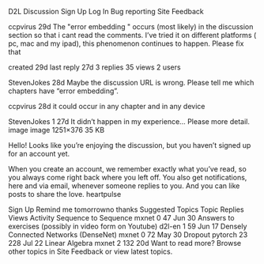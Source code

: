 

<!--
 * @version:
 * @Author:  StevenJokess https://github.com/StevenJokess
 * @Date: 2020-09-13 20:19:52
 * @LastEditors:  StevenJokess https://github.com/StevenJokess
 * @LastEditTime: 2020-09-13 20:19:54
 * @Description:https://discuss.d2l.ai/t/bug-reporting/678
 * @TODO::
 * @Reference:
-->
D2L Discussion
Sign Up
Log In
Bug reporting
Site Feedback

ccpvirus
29d
The "error embedding " occurs (most likely) in the discussion section so that i cant read the comments. I’ve tried it on different platforms ( pc, mac and my ipad), this phenomenon continues to happen.
Please fix that




created
29d
last reply
27d
3
replies
35
views
2
users


StevenJokes
28d
Maybe the discussion URL is wrong. Please tell me which chapters have “error embedding”.




ccpvirus
28d
it could occur in any chapter and in any device




StevenJokes
1
27d
It didn’t happen in my experience…
Please more detail.
image
image
1251×376 35 KB


Hello! Looks like you’re enjoying the discussion, but you haven’t signed up for an account yet.

When you create an account, we remember exactly what you’ve read, so you always come right back where you left off. You also get notifications, here and via email, whenever someone replies to you. And you can like posts to share the love. heartpulse

Sign Up Remind me tomorrowno thanks
Suggested Topics
Topic	Replies	Views	Activity
Sequence to Sequence
mxnet
0	47	Jun 30
Answers to exercises (possibly in video form on Youtube)
d2l-en
1	59	Jun 17
Densely Connected Networks (DenseNet)
mxnet
0	72	May 30
Dropout
pytorch
23	228	Jul 22
Linear Algebra
mxnet
2	132	20d
Want to read more? Browse other topics in
Site Feedback
 or view latest topics.
